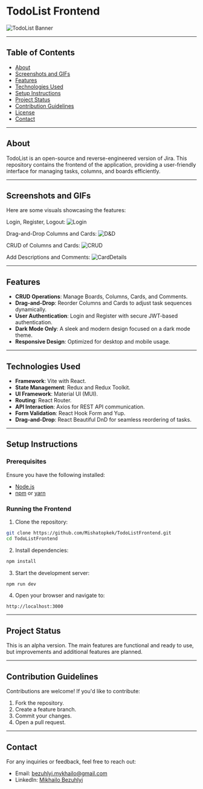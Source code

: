 # TodoList Frontend

![TodoList Banner](https://github.com/user-attachments/assets/7654d738-fa7b-4fa0-af44-598ba8ac3c74)

---

## Table of Contents

- [About](#about)
- [Screenshots and GIFs](#screenshots-and-gifs)
- [Features](#features)
- [Technologies Used](#technologies-used)
- [Setup Instructions](#setup-instructions)
- [Project Status](#project-status)
- [Contribution Guidelines](#contribution-guidelines)
- [License](#license)
- [Contact](#contact)
---

## About

TodoList is an open-source and reverse-engineered version of Jira. This repository contains the frontend of the
application, providing a user-friendly interface for managing tasks, columns, and boards efficiently.

---

## Screenshots and GIFs

Here are some visuals showcasing the features:

Login, Register, Logout:
![Login](https://github.com/user-attachments/assets/ce903754-5d8c-413b-ae17-463643d3d8eb)

Drag-and-Drop Columns and Cards:
![D&D](https://github.com/user-attachments/assets/71e32267-ed51-4709-b568-b0f727503561)

CRUD of Columns and Cards:
![CRUD](https://github.com/user-attachments/assets/c3530c91-7c6f-419e-9632-6e7d91369a03)

Add Descriptions and Comments:
![CardDetails](https://github.com/user-attachments/assets/1a3d86ad-76c4-4c59-810e-4e061a56dcd8)

---

## Features

- **CRUD Operations**: Manage Boards, Columns, Cards, and Comments.
- **Drag-and-Drop**: Reorder Columns and Cards to adjust task sequences dynamically.
- **User Authentication**: Login and Register with secure JWT-based authentication.
- **Dark Mode Only**: A sleek and modern design focused on a dark mode theme.
- **Responsive Design**: Optimized for desktop and mobile usage.

---

## Technologies Used

- **Framework**: Vite with React.
- **State Management**: Redux and Redux Toolkit.
- **UI Framework**: Material UI (MUI).
- **Routing**: React Router.
- **API Interaction**: Axios for REST API communication.
- **Form Validation**: React Hook Form and Yup.
- **Drag-and-Drop**: React Beautiful DnD for seamless reordering of tasks.

---

## Setup Instructions

### Prerequisites

Ensure you have the following installed:

- [Node.js](https://nodejs.org/)
- [npm](https://www.npmjs.com/) or [yarn](https://yarnpkg.com/)

### Running the Frontend

1. Clone the repository:

```bash
git clone https://github.com/Mishatopkek/TodoListFrontend.git
cd TodoListFrontend
```

2. Install dependencies:

```bash
npm install
```

3. Start the development server:

```bash
npm run dev
```

4. Open your browser and navigate to:

```
http://localhost:3000
```

---

## Project Status

This is an alpha version.
The main features are functional and ready to use, but improvements and additional features are planned.

---

## Contribution Guidelines

Contributions are welcome! If you'd like to contribute:

1. Fork the repository.
2. Create a feature branch.
3. Commit your changes.
4. Open a pull request.

---

## Contact

For any inquiries or feedback, feel free to reach out:

- Email: [bezuhlyi.mykhailo@gmail.com](mailto:bezuhlyi.mykhailo@gmail.com)
- LinkedIn: [Mikhailo Bezuhlyi](https://www.linkedin.com/in/mishatopkek/)
